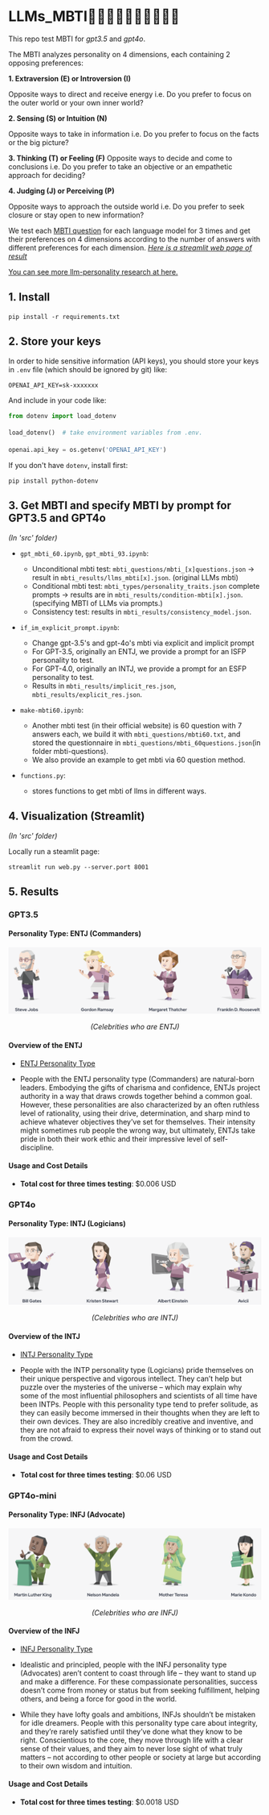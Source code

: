 
# LLMs_MBTI👩‍💼👨‍💻👨‍💼👩‍🎤🕵️‍♀️
This repo test MBTI for *gpt3.5* and *gpt4o*.   

The MBTI analyzes personality on 4 dimensions, each containing 2 opposing preferences:   

**1. Extraversion (E) or Introversion (I)**

Opposite ways to direct and receive energy 
i.e. Do you prefer to focus on the outer world or your own inner world?


**2. Sensing (S) or Intuition (N)**

Opposite ways to take in information 
i.e. Do you prefer to focus on the facts or the big picture?


**3. Thinking (T) or Feeling (F)**
Opposite ways to decide and come to conclusions 
i.e. Do you prefer to take an objective or an empathetic approach for deciding?


**4. Judging (J) or Perceiving (P)**

Opposite ways to approach the outside world 
i.e. Do you prefer to seek closure or stay open to new information?

We test each [MBTI question](./mbti_questions.json) for each language model for 3 times and get their preferences on 4 dimensions according to the number of answers with different preferences for each dimension. *[Here is a streamlit web page of result](https://derekwang2002-streamlit-repo-web-gyx7yx.streamlit.app/)*

[You can see more llm-personality research at here.](https://quilt-trouble-855.notion.site/LLM-MBTI-Papers-1222a8ae851045959403e4628804129a?pvs=74)

## 1. Install

```
pip install -r requirements.txt
```

## 2. Store your keys

In order to hide sensitive information (API keys), you should store your keys in `.env` file (which should be ignored by git) like:

```
OPENAI_API_KEY=sk-xxxxxxx
```

And include in your code like:

```python
from dotenv import load_dotenv

load_dotenv()  # take environment variables from .env.

openai.api_key = os.getenv('OPENAI_API_KEY')
```

If you don't have `dotenv`, install first:

```
pip install python-dotenv
```

## 3. Get MBTI and specify MBTI by prompt for GPT3.5 and GPT4o
*(In 'src' folder)*

- `gpt_mbti_60.ipynb`, `gpt_mbti_93.ipynb`:
  - Unconditional mbti test: `mbti_questions/mbti_[x]questions.json` -> result in `mbti_results/llms_mbti[x].json`. (original LLMs mbti)
  - Conditional mbti test: `mbti_types/personality_traits.json` complete prompts -> results are in `mbti_results/condition-mbti[x].json`. (specifying MBTI of LLMs via prompts.)
  - Consistency test: results in `mbti_results/consistency_model.json`.

- `if_im_explicit_prompt.ipynb`:
  - Change gpt-3.5's and gpt-4o's mbti via explicit and implicit prompt
  - For GPT-3.5, originally an ENTJ, we provide a prompt for an ISFP personality to test.
  - For GPT-4.0, originally an INTJ, we provide a prompt for an ESFP personality to test.
  - Results in `mbti_results/implicit_res.json`, `mbti_results/explicit_res.json`.

- `make-mbti60.ipynb`:
  - Another mbti test (in their official website) is 60 question with 7 answers each, we build it with `mbti_questions/mbti60.txt`, and stored the questionnaire in `mbti_questions/mbti_60questions.json`(in folder mbti-questions). 
  - We also provide an example to get mbti via 60 question method.

- `functions.py`:
  - stores functions to get mbti of llms in different ways.

## 4. Visualization (Streamlit)
*(In 'src' folder)*

Locally run a steamlit page: 

```
streamlit run web.py --server.port 8001
```


## 5. Results
### GPT3.5
#### Personality Type: ENTJ (Commanders)
<div style="text-align: center;">
  <img src="res/ENTJ.png" alt="Celebrities with same MBTI" title="Celebrities with same MBTI" />
  <p><i>(Celebrities who are ENTJ)</i></p>
</div>

#### Overview of the ENTJ

- [ENTJ Personality Type](https://www.16personalities.com/entj-personality)

- People with the ENTJ personality type (Commanders) are natural-born leaders. Embodying the gifts of charisma and confidence, ENTJs project authority in a way that draws crowds together behind a common goal. However, these personalities are also characterized by an often ruthless level of rationality, using their drive, determination, and sharp mind to achieve whatever objectives they’ve set for themselves. Their intensity might sometimes rub people the wrong way, but ultimately, ENTJs take pride in both their work ethic and their impressive level of self-discipline.

#### Usage and Cost Details

- **Total cost for three times testing**: $0.006 USD

### GPT4o
#### Personality Type: INTJ (Logicians)
<div style="text-align: center;">
  <img src="res/INTJ.png" alt="Celebrities with same MBTI" title="Celebrities with same MBTI" />
  <p style="text-align: center;"><i>(Celebrities who are INTJ)</i></p>
</div>


#### Overview of the INTJ 

- [INTJ Personality Type](https://www.16personalities.com/intj-personality)

- People with the INTP personality type (Logicians) pride themselves on their unique perspective and vigorous intellect. They can’t help but puzzle over the mysteries of the universe – which may explain why some of the most influential philosophers and scientists of all time have been INTPs. People with this personality type tend to prefer solitude, as they can easily become immersed in their thoughts when they are left to their own devices. They are also incredibly creative and inventive, and they are not afraid to express their novel ways of thinking or to stand out from the crowd.

#### Usage and Cost Details

- **Total cost for three times testing**: $0.06 USD


### GPT4o-mini
#### Personality Type: INFJ (Advocate)
<div style="text-align: center;">
  <img src="res/INFJ.png" alt="Celebrities with same MBTI" title="Celebrities with same MBTI" />
  <p style="text-align: center;"><i>(Celebrities who are INFJ)</i></p>
</div>


#### Overview of the INFJ 

- [INFJ Personality Type](https://www.16personalities.com/infj-personality)

- Idealistic and principled, people with the INFJ personality type (Advocates) aren’t content to coast through life – they want to stand up and make a difference. For these compassionate personalities, success doesn’t come from money or status but from seeking fulfillment, helping others, and being a force for good in the world.

- While they have lofty goals and ambitions, INFJs shouldn’t be mistaken for idle dreamers. People with this personality type care about integrity, and they’re rarely satisfied until they’ve done what they know to be right. Conscientious to the core, they move through life with a clear sense of their values, and they aim to never lose sight of what truly matters – not according to other people or society at large but according to their own wisdom and intuition.

#### Usage and Cost Details

- **Total cost for three times testing**: $0.0018 USD